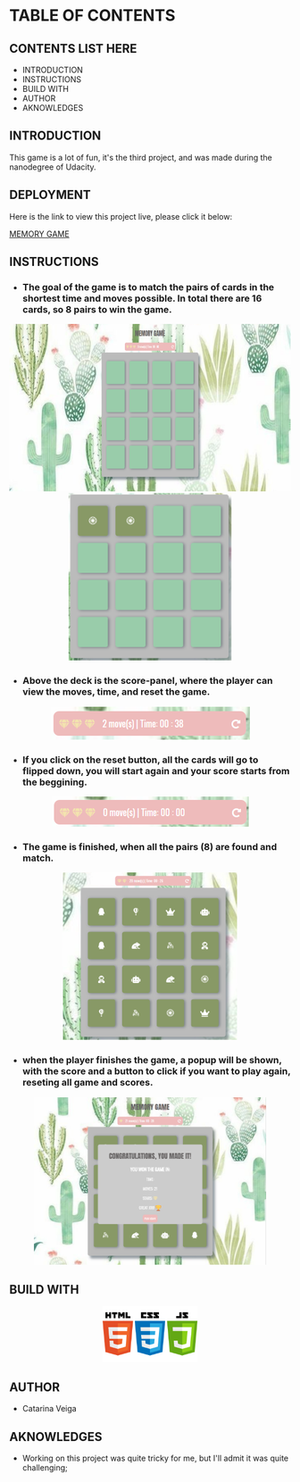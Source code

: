 # TABLE OF CONTENTS 

## CONTENTS LIST HERE
* INTRODUCTION
* INSTRUCTIONS
* BUILD WITH 
* AUTHOR
* AKNOWLEDGES

## INTRODUCTION
This game is a lot of fun, it's the third project, and was made during the nanodegree of Udacity. 

## DEPLOYMENT
Here is the link to view this project live, please click it below:

<a href="https://catveiga.github.io/memory_game/">MEMORY GAME</a>

## INSTRUCTIONS
 
 * ### The goal of the game is to match the pairs of cards in the shortest time and moves possible. In total there are 16 cards, so 8 pairs to win the game.

<div align="center">
  <img src="assets/screenshot1.png" height="300" alt="board image" />
  <img src="assets/screenshot2.png" height="300" alt="board image" />  
</div>

* ### Above the deck is the score-panel, where the player can view the moves, time, and reset the game.
<div align="center">
  <img src="assets/screenshot3.png"  alt="score panel" />
</div>

* ### If you click on the reset button, all the cards will go to flipped down, you will start again and your score starts from the beggining.

<div align="center">
  <img src="assets/screenshot5.png" alt="restart button" />
</div>

* ### The game is finished, when all the pairs (8) are found and match. 

<div align="center">
  <img src="assets/screenshot4.png" alt="board game" height="300"/>
</div>

* ### when the player finishes the game, a popup will be shown, with the score and a button to click if you want to play again, reseting all game and scores.  
<div align="center">
  <img src="assets/screenshot6.png" alt="modal pop up" height="300" />
</div>


## BUILD WITH

<div align="center">
  <img src="assets/icons.png" alt="icons used to build" height="100"/>
</div>

## AUTHOR

* Catarina Veiga

## AKNOWLEDGES

* Working on this project was quite tricky for me, but I'll admit it was quite challenging;

